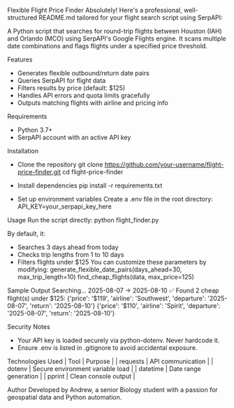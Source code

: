 Flexible Flight Price Finder
Absolutely! Here's a professional, well-structured README.md tailored for your flight search script using SerpAPI:


A Python script that searches for round-trip flights between Houston (IAH) and Orlando (MCO) using SerpAPI's Google Flights engine. It scans multiple date combinations and flags flights under a specified price threshold.

Features
- Generates flexible outbound/return date pairs
- Queries SerpAPI for flight data
- Filters results by price (default: $125)
- Handles API errors and quota limits gracefully
- Outputs matching flights with airline and pricing info

Requirements
- Python 3.7+
- SerpAPI account with an active API key
  
Installation
- Clone the repository
git clone https://github.com/your-username/flight-price-finder.git
cd flight-price-finder

- Install dependencies
pip install -r requirements.txt

- Set up environment variables
Create a .env file in the root directory:
API_KEY=your_serpapi_key_here

Usage
Run the script directly:
python flight_finder.py


By default, it:
- Searches 3 days ahead from today
- Checks trip lengths from 1 to 10 days
- Filters flights under $125
You can customize these parameters by modifying:
generate_flexible_date_pairs(days_ahead=30, max_trip_length=10)
find_cheap_flights(data, max_price=125)


Sample Output
Searching... 2025-08-07 → 2025-08-10
✅ Found 2 cheap flight(s) under $125:
{'price': '$119', 'airline': 'Southwest', 'departure': '2025-08-07', 'return': '2025-08-10'}
{'price': '$110', 'airline': 'Spirit', 'departure': '2025-08-07', 'return': '2025-08-10'}


Security Notes
- Your API key is loaded securely via python-dotenv. Never hardcode it.
- Ensure .env is listed in .gitignore to avoid accidental exposure.

Technologies Used
| Tool | Purpose | 
| requests | API communication | 
| dotenv | Secure environment variable load | 
| datetime | Date range generation | 
| pprint | Clean console output | 


Author
Developed by Andrew, a senior Biology student with a passion for geospatial data and Python automation.

